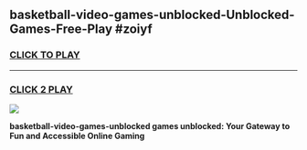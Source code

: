 
## basketball-video-games-unblocked-Unblocked-Games-Free-Play #zoiyf
<h3>
<a href="https://us.freeplayer.one?title=basketball-video-games-unblocked&ref=9M">CLICK TO PLAY</a></h3>
<hr>

<h3>
<a href="https://us.freeplayer.one?title=basketball-video-games-unblocked&ref=9M">CLICK 2 PLAY</a>
  
</h3>

<a href="https://us.freeplayer.one?title=basketball-video-games-unblocked&ref=9M"><img src="https://clearcache.store/games.png"></a>


**basketball-video-games-unblocked games unblocked: Your Gateway to Fun and Accessible Online Gaming**
